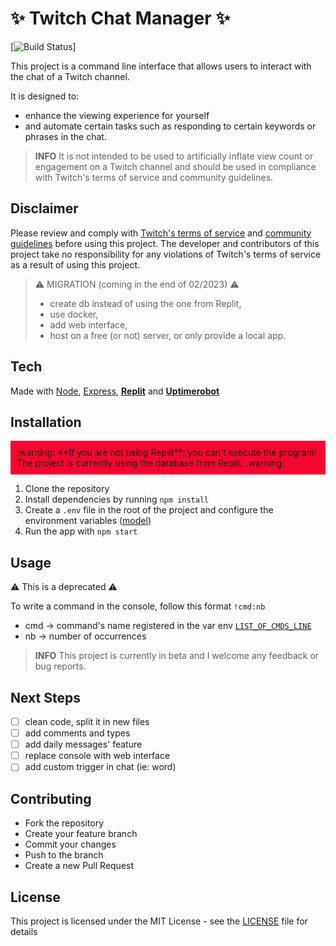 # ✨ Twitch Chat Manager ✨

[![Build Status](https://github.com/jeremy-serenne/twitch-chat-manager?branch=main)]

This project is a command line interface that allows users to interact with the chat of a Twitch channel.

It is designed to:
- enhance the viewing experience for yourself
- and automate certain tasks such as responding to certain keywords or phrases in the chat.

> **INFO** It is not intended to be used to artificially inflate view count or engagement on a Twitch channel and should be used in compliance with Twitch's terms of service and community guidelines.

## Disclaimer

Please review and comply with [Twitch's terms of service](https://www.twitch.tv/p/en/legal/terms-of-service/#12-third-party-content) and [community guidelines](https://safety.twitch.tv/s/article/Community-Guidelines) before using this project. The developer and contributors of this project take no responsibility for any violations of Twitch's terms of service as a result of using this project.

> :warning: MIGRATION (coming in the end of 02/2023) :warning:
> - create db instead of using the one from Replit,
> - use docker,
> - add web interface,
> - host on a free (or not) server, or only provide a local app.

## Tech

Made with [Node](https://nodejs.org/en/), [Express](https://expressjs.com/), [**Replit**](https://replit.com/@jeremy-serenne/viewer-twitch-bot) and [**Uptimerobot**](https://uptimerobot.com/)

## Installation

<div style="background-color: #f50730 ; padding:10px;">
  :warning: **If you are not using Replit**: you can't execute the program! The project is currently using the database from Replit. :warning:
</div>

1. Clone the repository
2. Install dependencies by running `npm install`
3. Create a `.env` file in the root of the project and configure the environment variables ([model](model.env))
4. Run the app with `npm start`

## Usage 

:warning: This is a deprecated :warning:

To write a command in the console, follow this format `!cmd:nb`
- cmd -> command's name registered in the var env [`LIST_OF_CMDS_LINE`](model.env)
- nb -> number of occurrences

> **INFO** This project is currently in beta and I welcome any feedback or bug reports.

## Next Steps
- [ ] clean code, split it in new files
- [ ] add comments and types
- [ ] add daily messages' feature
- [ ] replace console with web interface
- [ ] add custom trigger in chat (ie: word)

## Contributing

- Fork the repository
- Create your feature branch
- Commit your changes
- Push to the branch
- Create a new Pull Request

## License

This project is licensed under the MIT License - see the [LICENSE](LICENSE) file for details
